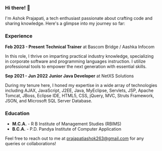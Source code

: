 ### Hi there! 👋

I'm Ashok Prajapati, a tech enthusiast passionate about crafting code and sharing knowledge. Here's a glimpse into my journey so far:

### Experience

**Feb 2023 - Present**
**Technical Trainer** at Bascom Bridge / Aashka Infocom

In this role, I thrive on imparting practical industry knowledge, specializing in corporate software and programming languages instruction. I utilize professional tools to empower the next generation with essential skills.

**Sep 2021 - Jun 2022**
**Junior Java Developer** at NetXS Solutions

During my tenure here, I honed my expertise in a wide array of technologies including AJAX, JavaScript, J2EE, Java, MyEclipse, Servlets, JSP, Apache Tomcat, JBoss, Eclipse IDE, HTML5, CSS, jQuery, MVC, Struts Framework, JSON, and Microsoft SQL Server Database.

### Education

- **M.C.A.** - R B Institute of Management Studies (RBIMS)
- **B.C.A.** - P.D. Pandya Institute of Computer Application

Feel free to reach out to me at prajapatiashok263@gmail.com for any queries or collaborations!

